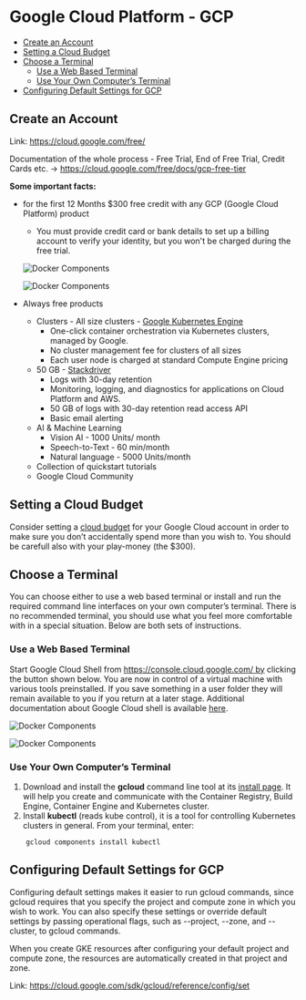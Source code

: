 # Google Cloud Platform - GCP

  - [Create an Account](#create-an-account)
  - [Setting a Cloud Budget](#setting-a-cloud-budget)
  - [Choose a Terminal](#choose-a-terminal)
    - [Use a Web Based Terminal](#use-a-web-based-terminal)
    - [Use Your Own Computer’s Terminal](#use-your-own-computers-terminal)
  - [Configuring Default Settings for GCP](#configuring-default-settings-for-gcp)



## Create an Account

Link: https://cloud.google.com/free/

Documentation of the whole process - Free Trial, End of Free Trial, Credit Cards etc. -> https://cloud.google.com/free/docs/gcp-free-tier

**Some important facts:**

* for the first 12 Months $300 free credit with any GCP (Google Cloud Platform) product
    * You must provide credit card or bank details to set up a billing account to verify your identity, but you won't be charged during the free trial.

    ![Docker Components](https://github.ibm.com/slobodanka-sersik/helloworld-cloud/blob/master/cloud-gcp/images/gcp-welcome.png)

    ![Docker Components](https://github.ibm.com/slobodanka-sersik/helloworld-cloud/blob/master/cloud-gcp/images/gcp-credits.png)

* Always free products
    * Clusters - All size clusters - [Google Kubernetes Engine](https://cloud.google.com/kubernetes-engine/)
        * One-click container orchestration via Kubernetes clusters, managed by Google.
        * No cluster management fee for clusters of all sizes
        * Each user node is charged at standard Compute Engine pricing
    * 50 GB - [Stackdriver](https://cloud.google.com/stackdriver/)
        * Logs with 30-day retention
        * Monitoring, logging, and diagnostics for applications on Cloud Platform and AWS.
        * 50 GB of logs with 30-day retention read access API
        * Basic email alerting
    * AI & Machine Learning
        * Vision AI - 1000 Units/ month
        * Speech-to-Text - 60 min/month
        * Natural language - 5000 Units/month
    * Collection of quickstart tutorials
    * Google Cloud Community

## Setting a Cloud Budget

Consider setting a [cloud budget](https://cloud.google.com/billing/docs/how-to/budgets) for your Google Cloud account in order to make sure you don’t accidentally spend more than you wish to. You should be carefull also with your play-money (the $300).


## Choose a Terminal

You can choose either to use a web based terminal or install and run the required command line interfaces on your own computer’s terminal. There is no recommended terminal, you should use what you feel more comfortable with in a special situation. Below are both sets of instructions.

### Use a Web Based Terminal
Start Google Cloud Shell from https://console.cloud.google.com/ by clicking the button shown below. You are now in control of a virtual machine with various tools preinstalled. If you save something in a user folder they will remain available to you if you return at a later stage. Additional documentation about Google Cloud shell is available [here](https://cloud.google.com/shell/docs/).

![Docker Components](https://github.ibm.com/slobodanka-sersik/helloworld-cloud/blob/master/cloud-gcp/images/gcp-webbasedterminal-link.png)

![Docker Components](https://github.ibm.com/slobodanka-sersik/helloworld-cloud/blob/master/cloud-gcp/images/gcp-webbasedterminal-output.png)


### Use Your Own Computer’s Terminal

1. Download and install the **gcloud** command line tool at its [install page](https://cloud.google.com/sdk/install). It will help you create and communicate with the Container Registry, Build Engine, Container Engine and Kubernetes cluster.
2. Install **kubectl** (reads kube control), it is a tool for controlling Kubernetes clusters in general. From your terminal, enter:

~~~
    gcloud components install kubectl
~~~

## Configuring Default Settings for GCP

Configuring default settings makes it easier to run gcloud commands, since gcloud requires that you specify the project and compute zone in which you wish to work. You can also specify these settings or override default settings by passing operational flags, such as --project, --zone, and --cluster, to gcloud commands.

When you create GKE resources after configuring your default project and compute zone, the resources are automatically created in that project and zone.

Link: https://cloud.google.com/sdk/gcloud/reference/config/set

